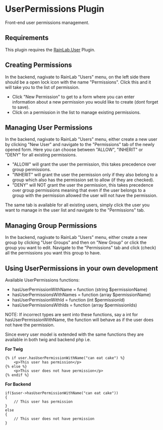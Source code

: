 # UserPermissions Plugin

Front-end user permissions management.

## Requirements

This plugin requires the [RainLab.User](https://github.com/rainlab/user-plugin/) Plugin.

## Creating Permissions

In the backend, nagivate to RainLab "Users" menu, on the left side there should be a open lock icon
with the name "Permissions". Click this and it will take you to the list of permission.
- Click "New Permission" to get to a form where you can enter information about a new
permission you would like to create (dont forget to save).
- Click on a permission in the list to manage existing permissions.

## Managing User Permissions

In the backend, nagivate to RainLab "Users" menu, either create a new user by clicking "New User" and
navigate to the "Permissions" tab of the newly opened form. Here you can choose between "ALLOW", "INHERIT" or "DENY"
for all existing permissions.
- "ALLOW" will grant the user the permission, this takes precedence over group permissions.
- "INHERIT" will grant the user the permission only if they also belong to a group which
also has the permission set to allow (if they are checked).
- "DENY" will NOT grant the user the permission, this takes precedence over group permissions meaning
that even if the user belongs to a group with the permission allowed the user will not have the permission.

The same tab is available for all existing users, simply click the user you want to manage in the user list
and navigate to the "Permissions" tab.

## Managing Group Permissions

In the backend, nagivate to RainLab "Users" menu, either create a new group by clicking "User Groups" and then
on "New Group" or click the group you want to edit. Navigate to the "Permissions" tab and click (check) all the
permissions you want this group to have.

## Using UserPermissions in your own development

Available UserPermissions functions:
- hasUserPermissionWithName = function (string $permissionName)
- hasUserPermissionsWithNames = function (array $permissionName)
- hasUserPermissionWithId   = function (int $permissionId)
- hasUserPermissionsWithIds  = function (array $permissionIds)

NOTE: If incorrect types are sent into these functions, say a int for hasUserPermissionWithName, the function will
behave as if the user does not have the permission.

Since every user model is extended with the same functions they are available in both twig and backend php i.e.

**For Twig**

    {% if user.hasUserPermissionWithName("can eat cake") %}
        <p>This user has permission</p>
    {% else %}
        <p>This user does not have permission</p>
    {% endif %}

**For Backend**

    if($user->hasUserPermissionWithName("can eat cake"))
    {
        // This user has permission
    }
    else
    {
        // This user does not have permission
    }

